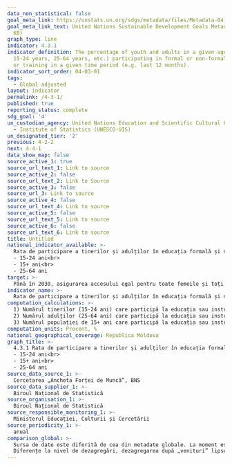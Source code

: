 ```yaml
---
data_non_statistical: false
goal_meta_link: https://unstats.un.org/sdgs/metadata/files/Metadata-04-03-01.pdf
goal_meta_link_text: United Nations Sustainable Development Goals Metadata (PDF 210
  KB)
graph_type: line
indicator: 4.3.1
indicator_definition: The percentage of youth and adults in a given age range (e.g.
  15-24 years, 25-64 years, etc.) participating in formal or non-formal education
  or training in a given time period (e.g. last 12 months).
indicator_sort_order: 04-03-01
tags:
  - Global adjusted
layout: indicator
permalink: /4-3-1/
published: true
reporting_status: complete
sdg_goal: '4'
un_custodian_agency: United Nations Education and Scientific Cultural Organisation
  - Institute of Statistics (UNESCO-UIS)
un_designated_tier: '2'
previous: 4-2-2
next: 4-4-1
data_show_map: false
source_active_1: true
source_url_text_1: Link to source
source_active_2: false
source_url_text_2: Link to Source
source_active_3: false
source_url_3: Link to source
source_active_4: false
source_url_text_4: Link to source
source_active_5: false
source_url_text_5: Link to source
source_active_6: false
source_url_text_6: Link to source
title: Untitled
national_indicator_available: >-
  Rata de participare a tinerilor și adulților în educația formală și non-formală pe parcursul vieții, pe sexe (în ultimele 4  săptămâni):<br> 
  - 15-24 ani<br> 
  - 15+ ani<br> 
  - 25-64 ani
target: >-
  Până în 2030, asigurarea accesului egal pentru toate femeile și toți bărbații la educație tehnică, vocațională și terțiară, inclusiv universitară, accesibilă și calitativă
indicator_name: >-
  Rata de participare a tinerilor și adulților în educația formală și non formală pe parcursul vieții, pe sexe (în ultimele 12 luni)
computation_calculations: >-
  1) Numărul tinerilor (15-24 ani) care participă la educația sau instruirea formală sau non-formală raportat la populația totală din aceeași grupă de vârsta.<br> 
  2) Numărul adulților (25-64 ani) care participă la educația sau instruirea formală sau non-formală în populația totală din aceeași grupă de vârstă (în ultimele 4 săptămâni).<br> 
  3) Numărul populației de 15+ ani care participă la educația sau instruirea formală sau non-formală în populația totală din aceeași grupă de vârstă (în ultimele 4 săptămâni).
computation_units: Procent, %
national_geographical_coverage: Republica Moldova
graph_title: >-
  4.3.1 Rata de participare a tinerilor și adulților în educația formală și non-formală pe parcursul vieții, pe sexe (în ultimele 4  săptămâni):<br> 
  - 15-24 ani<br> 
  - 15+ ani<br> 
  - 25-64 ani
source_data_source_1: >-
  Cercetarea „Ancheta Forței de Muncă”, BNS
source_data_supplier_1: >-
  Biroul Național de Statistică
source_organisation_1: >-
  Biroul Național de Statistică
source_responsible_monitoring_1: >-
  Ministerul Educației, Culturii și Cercetării
source_periodicity_1: >-
  anual
comparison_global: >-
  Sursa de date este diferită de cea din metadate globale. La moment este estimat în baza datelor AFM. Perioada de referință: ultimele 4 săptămâni în AFM.<br> 
  Diferențe la nivel de dezagregări, dezagregarea după „venituri” lipsește pentru că nu se conține în AFM
---
```

